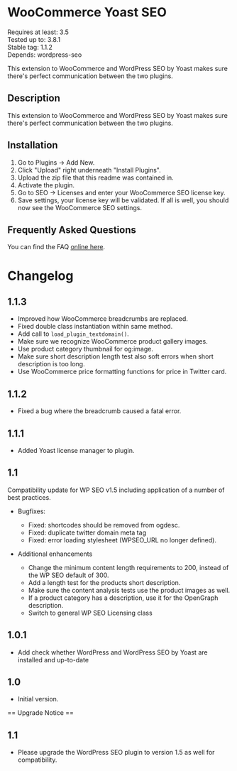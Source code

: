 WooCommerce Yoast SEO
=====================
Requires at least: 3.5<br>
Tested up to: 3.8.1<br>
Stable tag: 1.1.2<br>
Depends: wordpress-seo

This extension to WooCommerce and WordPress SEO by Yoast makes sure there's perfect communication between the two plugins.

Description
-----------

This extension to WooCommerce and WordPress SEO by Yoast makes sure there's perfect communication between the two plugins.

Installation
------------

1. Go to Plugins -> Add New.
2. Click "Upload" right underneath "Install Plugins".
3. Upload the zip file that this readme was contained in.
4. Activate the plugin.
5. Go to SEO -> Licenses and enter your WooCommerce SEO license key.
6. Save settings, your license key will be validated. If all is well, you should now see the WooCommerce SEO settings.

Frequently Asked Questions
--------------------------

You can find the FAQ [online here](https://yoast.com/wordpress/plugins/yoast-woocommerce-seo/faq/).

Changelog
=========

1.1.3
---

* Improved how WooCommerce breadcrumbs are replaced.
* Fixed double class instantiation within same method.
* Add call to `load_plugin_textdomain()`.
* Make sure we recognize WooCommerce product gallery images.
* Use product category thumbnail for og:image.
* Make sure short description length test also soft errors when short description is too long.
* Use WooCommerce price formatting functions for price in Twitter card.

1.1.2
---

* Fixed a bug where the breadcrumb caused a fatal error.

1.1.1
---

* Added Yoast license manager to plugin.

1.1
---

Compatibility update for WP SEO v1.5 including application of a number of best practices.

* Bugfixes:
	* Fixed: shortcodes should be removed from ogdesc.
	* Fixed: duplicate twitter domain meta tag
	* Fixed: error loading stylesheet (WPSEO_URL no longer defined).

* Additional enhancements
	* Change the minimum content length requirements to 200, instead of the WP SEO default of 300.
	* Add a length test for the products short description.
	* Make sure the content analysis tests use the product images as well.
	* If a product category has a description, use it for the OpenGraph description.
	* Switch to general WP SEO Licensing class

1.0.1
-----

* Add check whether WordPress and WordPress SEO by Yoast are installed and up-to-date

1.0
---

* Initial version.


== Upgrade Notice ==

1.1
---
* Please upgrade the WordPress SEO plugin to version 1.5 as well for compatibility.